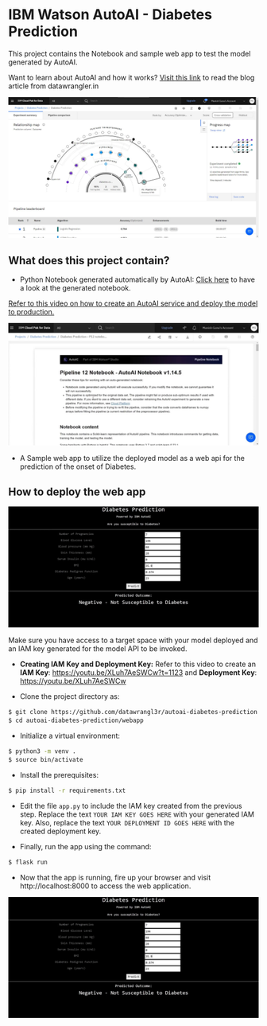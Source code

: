 # IBM Watson AutoAI - Diabetes Prediction

This project contains the Notebook and sample web app to test the model generated by AutoAI.

Want to learn about AutoAI and how it works? [Visit this link](https://www.datawrangler.in/blog/16-ibm-autoai/) to read the blog article from datawrangler.in

![AutoAI Pipelines](./images/img2.jpg)

## What does this project contain?

- Python Notebook generated automatically by AutoAI: [Click here](./notebook/DiabetesPredictionnotebook.ipynb) to have a look at the generated notebook.

[Refer to this video on how to create an AutoAI service and deploy the model to production.](https://www.youtube.com/watch?v=XLuh7AeSWCw)

![Python notebook generated by AutoAI](./images/img3.jpg)

- A Sample web app to utilize the deployed model as a web api for the prediction of the onset of Diabetes.

## How to deploy the web app

![WebApp for Diabetes Prediction](./images/img4.jpg)

Make sure you have access to a target space with your model deployed and an IAM key generated for the model API to be invoked. 

* **Creating IAM Key and Deployment Key:** Refer to this video to create an **IAM Key**: https://youtu.be/XLuh7AeSWCw?t=1123 and **Deployment Key**: https://youtu.be/XLuh7AeSWCw 

* Clone the project directory as:

```bash
$ git clone https://github.com/datawrangl3r/autoai-diabetes-prediction.git
$ cd autoai-diabetes-prediction/webapp
```

* Initialize a virtual environment:

```bash
$ python3 -m venv .
$ source bin/activate
```

* Install the prerequisites:

```bash
$ pip install -r requirements.txt
```

* Edit the file `app.py` to include the IAM key created from the previous step. Replace the text `YOUR IAM KEY GOES HERE` with your generated IAM key. Also, replace the text `YOUR DEPLOYMENT ID GOES HERE` with the created deployment key.

* Finally, run the app using the command:

```bash
$ flask run
```

* Now that the app is running, fire up your browser and visit http://localhost:8000 to access the web application.

![WebApp for Diabetes Prediction](./images/img4.jpg)